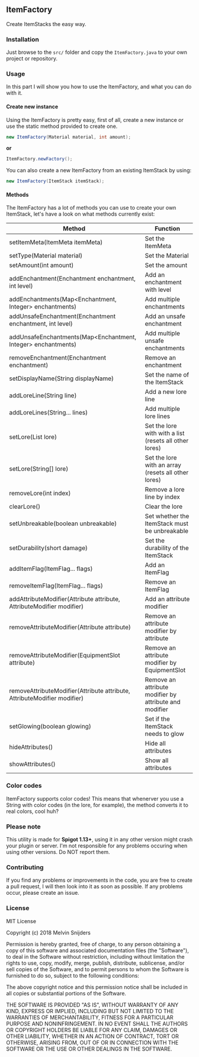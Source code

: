 
## ItemFactory ##  
Create ItemStacks the easy way.  
  
### Installation ###  
Just browse to the `src/` folder and copy the `ItemFactory.java` to your own project or repository.  
  
### Usage  ###  
In this part I will show you how to use the ItemFactory, and what you can do with it.  
  
#### Create new instance ####  
Using the ItemFactory is pretty easy, first of all, create a new instance or use the static method provided to create one.  
  
```java  
new ItemFactory(Material material, int amount);  
```  
  
**or**  
  
```java  
ItemFactory.newFactory();  
```  
  
You can also create a new ItemFactory from an existing ItemStack by using:  
  
```java  
new ItemFactory(ItemStack itemStack);  
```  
  
#### Methods ####  
The ItemFactory has a lot of methods you can use to create your own ItemStack, let's have a look on what methods currently exist:  
  
Method | Function  
------------ | -------------  
setItemMeta(ItemMeta itemMeta) | Set the ItemMeta  
setType(Material material) | Set the Material
setAmount(int amount) | Set the amount
addEnchantment(Enchantment enchantment, int level) | Add an enchantment with level
addEnchantments(Map<Enchantment, Integer> enchantments) | Add multiple enchantments
addUnsafeEnchantment(Enchantment enchantment, int level) | Add an unsafe enchantment
addUnsafeEnchantments(Map<Enchantment, Integer> enchantments) | Add multiple unsafe enchantments
removeEnchantment(Enchantment enchantment) | Remove an enchantment
setDisplayName(String displayName) | Set the name of the ItemStack
addLoreLine(String line) | Add a new lore line
addLoreLines(String... lines) | Add multiple lore lines
setLore(List<String> lore) | Set the lore with with a list (resets all other lores)
setLore(String[] lore) | Set the lore with an array (resets all other lores)
removeLore(int index) | Remove a lore line by index
clearLore() | Clear the lore
setUnbreakable(boolean unbreakable) | Set whether the ItemStack must be unbreakable
setDurability(short damage) | Set the durability of the ItemStack
addItemFlag(ItemFlag... flags) | Add an ItemFlag
removeItemFlag(ItemFlag... flags) | Remove an ItemFlag
addAttributeModifier(Attribute attribute, AttributeModifier modifier) | Add an attribute modifier
removeAttributeModifier(Attribute attribute) | Remove an attribute modifier by attribute
removeAttributeModifier(EquipmentSlot attribute) | Remove an attribute modifier by EquipmentSlot
removeAttributeModifier(Attribute attribute, AttributeModifier modifier) | Remove an attribute modifier by attribute and modifier
setGlowing(boolean glowing) | Set if the ItemStack needs to glow
hideAttributes() | Hide all attributes
showAttributes() | Show all attributes

### Color codes ###
ItemFactory supports color codes! This means that whenerver you use a String with color codes (in the lore, for example), the method converts it to real colors, cool huh?

### Please note ###
This utility is made for **Spigot 1.13+**, using it in any other version might crash your plugin or server.
I'm not responsible for any problems occuring when using other versions. Do NOT report them.

### Contributing ###
If you find any problems or improvements in the code, you are free to create a pull request, I will then look into it as soon as possible. If any problems occur, please create an issue.

### License ###
MIT License

Copyright (c) 2018 Melvin Snijders

Permission is hereby granted, free of charge, to any person obtaining a copy
of this software and associated documentation files (the "Software"), to deal
in the Software without restriction, including without limitation the rights
to use, copy, modify, merge, publish, distribute, sublicense, and/or sell
copies of the Software, and to permit persons to whom the Software is
furnished to do so, subject to the following conditions:

The above copyright notice and this permission notice shall be included in all
copies or substantial portions of the Software.

THE SOFTWARE IS PROVIDED "AS IS", WITHOUT WARRANTY OF ANY KIND, EXPRESS OR
IMPLIED, INCLUDING BUT NOT LIMITED TO THE WARRANTIES OF MERCHANTABILITY,
FITNESS FOR A PARTICULAR PURPOSE AND NONINFRINGEMENT. IN NO EVENT SHALL THE
AUTHORS OR COPYRIGHT HOLDERS BE LIABLE FOR ANY CLAIM, DAMAGES OR OTHER
LIABILITY, WHETHER IN AN ACTION OF CONTRACT, TORT OR OTHERWISE, ARISING FROM,
OUT OF OR IN CONNECTION WITH THE SOFTWARE OR THE USE OR OTHER DEALINGS IN THE
SOFTWARE.